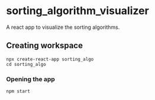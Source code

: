 # sorting_algorithm_visualizer
A react app to visualize the sorting algorithms.
## Creating workspace
```
npx create-react-app sorting_algo
cd sorting_algo
```
### Opening the app
```
npm start
```
